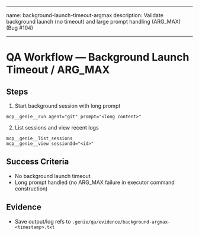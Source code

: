 
---
name: background-launch-timeout-argmax
description: Validate background launch (no timeout) and large prompt handling (ARG_MAX) (Bug #104)

---

# QA Workflow — Background Launch Timeout / ARG_MAX

## Steps
1) Start background session with long prompt
```
mcp__genie__run agent="git" prompt="<long content>"
```
2) List sessions and view recent logs
```
mcp__genie__list_sessions
mcp__genie__view sessionId="<id>"
```

## Success Criteria
- No background launch timeout
- Long prompt handled (no ARG_MAX failure in executor command construction)

## Evidence
- Save output/log refs to `.genie/qa/evidence/background-argmax-<timestamp>.txt`


